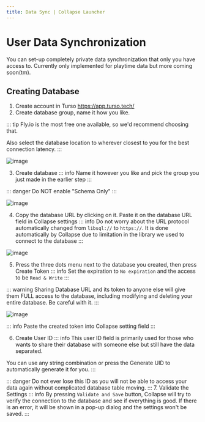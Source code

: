 ```yaml
---
title: Data Sync | Collapse Launcher
---
```

# User Data Synchronization
You can set-up completely private data synchronization that only you have access to. Currently only implemented for playtime data but more coming soon(tm).

## Creating Database

1. Create account in Turso https://app.turso.tech/
2. Create database group, name it how you like.

::: tip
Fly.io is the most free one available, so we'd recommend choosing that.

Also select the database location to wherever closest to you for the best connection latency.
:::

![image](https://github.com/user-attachments/assets/b6679b4d-3ef9-4299-a993-bc55d234efef)

3. Create database
::: info
Name it however you like and pick the group you just made in the earlier step
:::

::: danger
Do NOT enable "Schema Only"
:::

![image](https://github.com/user-attachments/assets/31984f3f-1e7e-448e-9203-459e281afc34)

4. Copy the database URL by clicking on it. Paste it on the database URL field in Collapse settings
::: info
Do not worry about the URL protocol automatically changed from `libsql://` to `https://`. It is done automatically by Collapse due to limitation in the library we used to connect to the database
:::

![image](https://github.com/user-attachments/assets/f83fde8c-115e-4f51-a882-ddccf8005726)

5. Press the three dots menu next to the database you created, then press Create Token
::: info
Set the expiration to `No expiration` and the access to be `Read & Write`
:::

::: warning
Sharing Database URL and its token to anyone else will give them FULL access to the database, including modifying and deleting your entire database. Be careful with it.
:::

![image](https://github.com/user-attachments/assets/b2274cd4-ab8b-414b-9f94-81f7035cb64d)

::: info
Paste the created token into Collapse setting field
:::

6. Create User ID
::: info
This user ID field is primarily used for those who wants to share their database with someone else but still have the data separated.

You can use any string combination or press the Generate UID to automatically generate it for you.
:::

::: danger
Do not ever lose this ID as you will not be able to access your data again without complicated database table moving.
:::
7. Validate the Settings
::: info
By pressing `Validate and Save` button, Collapse will try to verify the connection to the database and see if everything is good. If there is an error, it will be shown in a pop-up dialog and the settings won't be saved.
:::
